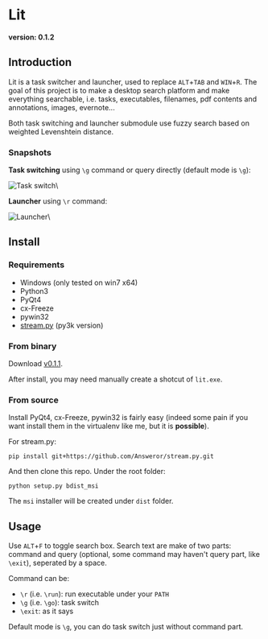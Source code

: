 # Lit

**version: 0.1.2**

## Introduction

Lit is a task switcher and launcher, used to replace `ALT`+`TAB` and `WIN`+`R`. The goal of this project is to make a desktop search platform and make everything searchable, i.e. tasks, executables, filenames, pdf contents and annotations, images, evernote...

Both task switching and launcher submodule use fuzzy search based on weighted Levenshtein distance.

### Snapshots

**Task switching** using `\g` command or query directly (default mode is `\g`):

![Task switch](http://dl.answeror.com/u/3450602/lit.go.png)\ 

**Launcher** using `\r` command:

![Launcher](http://dl.answeror.com/u/3450602/lit.run.png)\ 

## Install

### Requirements

* Windows (only tested on win7 x64)
* Python3
* PyQt4
* cx-Freeze
* pywin32
* [stream.py](http://github.com/Answeror/stream.py) (py3k version)

### From binary

Download [v0.1.1](http://dl.answeror.com/u/3450602/lit-0.1.1-win32.msi).

After install, you may need manually create a shotcut of `lit.exe`.

### From source

Install PyQt4, cx-Freeze, pywin32 is fairly easy (indeed some pain if you want install them in the virtualenv like me, but it is **possible**).

For stream.py:

```
pip install git+https://github.com/Answeror/stream.py.git
```

And then clone this repo. Under the root folder:

```
python setup.py bdist_msi
```

The `msi` installer will be created under `dist` folder.

## Usage

Use `ALT`+`F` to toggle search box. Search text are make of two parts: command and query (optional, some command may haven't query part, like `\exit`), seperated by a space.

Command can be:

* `\r` (i.e. `\run`): run executable under your `PATH`
* `\g` (i.e. `\go`): task switch
* `\exit`: as it says

Default mode is `\g`, you can do task switch just without command part.
